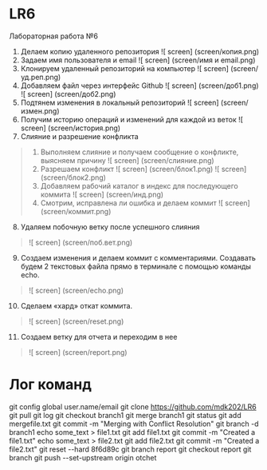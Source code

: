 # LR6
Лабораторная работа №6

1. Делаем копию удаленного репозитория
![ screen] (screen/копия.png)
2. Задаем имя пользователя и email
![ screen] (screen/имя и email.png)
3. Клонируем удаленный репозиторий на компьютер
![ screen] (screen/уд.реп.png)
4. Добавляем файл через интерфейс Github
![ screen] (screen/доб1.png)
![ screen] (screen/доб2.png)
5. Подтянем изменения в локальный репозиторий
![ screen] (screen/измен.png)
6. Получим историю операций и изменений для каждой из веток
![ screen] (screen/история.png)
7. Слияние и разрешение конфликта
> 1) Выполняем слияние и получаем сообщение о конфликте, выясняем причину
> ![ screen] (screen/слияние.png)
> 2) Разрешаем конфликт
> ![ screen] (screen/блок1.png)
> ![ screen] (screen/блок2.png)
> 3) Добавляем рабочий каталог в индекс для последующего коммита
> ![ screen] (screen/инд.png)
> 4) Смотрим, исправлена ли ошибка и делаем коммит
> ![ screen] (screen/коммит.png)
8. Удаляем побочную ветку после успешного слияния
> ![ screen] (screen/поб.вет.png)
9. Создаем изменения и делаем коммит с комментариями. Создавать будем 2 текстовых файла прямо в терминале с помощью команды echo. 
> ![ screen] (screen/echo.png)
10. Сделаем «хард» откат коммита.
> ![ screen] (screen/reset.png)
11. Создаем ветку для отчета и переходим в нее 
> ![ screen] (screen/report.png)

# Лог команд
git config global user.name/email
git clone https://github.com/mdk202/LR6
git pull
git log 
git checkout branch1
git merge branch1
git status
git add mergefile.txt
git commit -m "Merging with Conflict Resolution"
git branch -d  branch1
echo some_text  > file1.txt
git add file1.txt
git commit -m "Created a file1.txt"
echo some_text  > file2.txt
git add file2.txt
git commit -m "Created a file2.txt"
git reset --hard 8f6d89c
git branch report
git checkout report
git branch
git push --set-upstream origin otchet